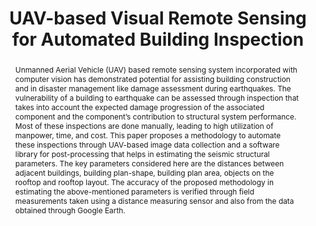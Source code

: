 ---
layout: project-page-new
title: "UAV-based Visual Remote Sensing for Automated Building Inspection"
authors:
  - name: Kushagra Srivastava
    sup: 1
  - name: Dhruv Patel
    sup: 1
  - name: Aditya Kumar Jha
    sup: 2
  - name: Mohhit Kumar Jha
    sup: 2
  - name: Jaskirat Singh 
    sup: 3
  - name: Ravi Kiran Sarvadevabhatla 
    sup: 1
  - name: Pradeep Kumar Ramancharla 
    sup: 1
  - name: Harikumar Kandath 
    sup: 1
  - name: K. Madhava Krishna 
    sup: 1
affiliations:
  - name: IIIT Hyderabad, India
    link: https://robotics.iiit.ac.in
    sup: 1
  - name: Indian Institute of Technology, Kharagpur, India
    link: #
    sup: 2
  - name: University of Petroleum and Energy Studies, Dehradun
    link: #
    sup: 3
permalink: /publications/2022/Kushagra_UAV/
abstract: "Unmanned Aerial Vehicle (UAV) based remote sensing system incorporated with computer vision has demonstrated potential for assisting building construction and in disaster management like damage
assessment during earthquakes. The vulnerability of a building to earthquake can be assessed through inspection that takes into account the
expected damage progression of the associated component and the component’s contribution to structural system performance. Most of these
inspections are done manually, leading to high utilization of manpower,
time, and cost. This paper proposes a methodology to automate these
inspections through UAV-based image data collection and a software library for post-processing that helps in estimating the seismic structural parameters. The key parameters considered here are the distances between adjacent buildings, building plan-shape, building plan area, objects on the rooftop and rooftop layout. The accuracy of the proposed methodology in estimating the above-mentioned parameters is verified through field measurements taken using a distance measuring sensor and also from the data obtained through Google Earth. "
project page: https://uvrsabi.github.io/
paper: https://arxiv.org/pdf/2209.13418.pdf
code: https://github.com/UVRSABI/UVRSABI-Code 
#supplement: https://iiitaphyd-my.sharepoint.com/personal/avneesh_mishra_research_iiit_ac_in/Documents/Forms/All.aspx?RootFolder=%2Fpersonal%2Favneesh%5Fmishra%5Fresearch%5Fiiit%5Fac%5Fin%2FDocuments%2FRRC%2FOpposing%20View%20Loop%20Closure%2FE2CNN%2FPresented%20Material%2FReF%20Paper&FolderCTID=0x012000A1AB309DA2EB7542856220193D0C0808
#video: https://robotics.iiit.ac.in/publications/2020/deep-mpc-for-visual-servoing/video.mp4
iframe: https://www.youtube.com/embed/qNAqAlb7m3E # https://www.youtube.com/embed/jhjskX4FQwA

---